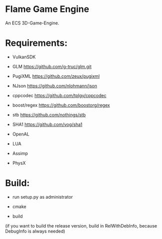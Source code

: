 # Flame Game Engine
An ECS 3D-Game-Engine.

# Requirements:

- VulkanSDK

- GLM https://github.com/g-truc/glm.git

- PugiXML https://github.com/zeux/pugixml

- NJson https://github.com/nlohmann/json

- cppcodec https://github.com/tplgy/cppcodec

- boost/regex https://github.com/boostorg/regex

- stb https://github.com/nothings/stb

- SHA1 https://github.com/vog/sha1

- OpenAL

- LUA

- Assimp

- PhysX

# Build:

- run setup.py as administrator

- cmake

- build

(if you want to build the release version, build in RelWithDebInfo, because DebugInfo is always needed)
